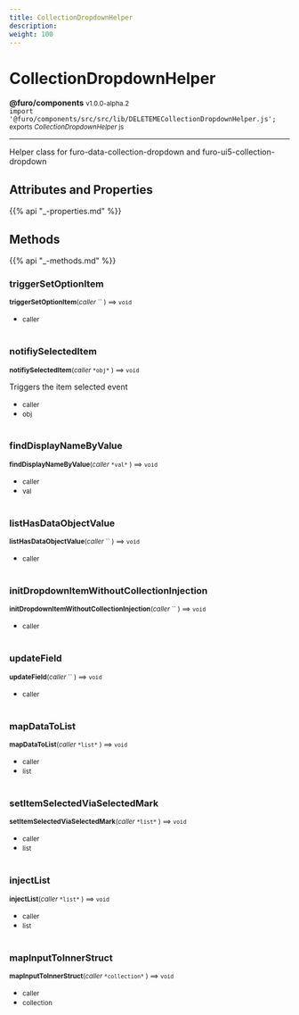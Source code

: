 ```yaml
---
title: CollectionDropdownHelper
description: 
weight: 100
---
```


# CollectionDropdownHelper

**@furo/components** <small>v1.0.0-alpha.2</small>
<br>`import '@furo/components/src/src/lib/DELETEMECollectionDropdownHelper.js';`<small>
<br>exports *CollectionDropdownHelper* js</small>


****

Helper class for furo-data-collection-dropdown and furo-ui5-collection-dropdown

## Attributes and Properties
{{% api "_-properties.md" %}}

















## Methods
{{% api "_-methods.md" %}}


### **triggerSetOptionItem**
<small>**triggerSetOptionItem**(*caller* `` ) ⟹ `void`</small>



- <small>caller </small>
<br><br>


### **notifiySelectedItem**
<small>**notifiySelectedItem**(*caller* `` *obj* `` ) ⟹ `void`</small>

Triggers the item selected event

- <small>caller </small>
- <small>obj </small>
<br><br>

### **findDisplayNameByValue**
<small>**findDisplayNameByValue**(*caller* `` *val* `` ) ⟹ `void`</small>



- <small>caller </small>
- <small>val </small>
<br><br>

### **listHasDataObjectValue**
<small>**listHasDataObjectValue**(*caller* `` ) ⟹ `void`</small>



- <small>caller </small>
<br><br>

### **initDropdownItemWithoutCollectionInjection**
<small>**initDropdownItemWithoutCollectionInjection**(*caller* `` ) ⟹ `void`</small>



- <small>caller </small>
<br><br>

### **updateField**
<small>**updateField**(*caller* `` ) ⟹ `void`</small>



- <small>caller </small>
<br><br>

### **mapDataToList**
<small>**mapDataToList**(*caller* `` *list* `` ) ⟹ `void`</small>



- <small>caller </small>
- <small>list </small>
<br><br>

### **setItemSelectedViaSelectedMark**
<small>**setItemSelectedViaSelectedMark**(*caller* `` *list* `` ) ⟹ `void`</small>



- <small>caller </small>
- <small>list </small>
<br><br>

### **injectList**
<small>**injectList**(*caller* `` *list* `` ) ⟹ `void`</small>



- <small>caller </small>
- <small>list </small>
<br><br>

### **mapInputToInnerStruct**
<small>**mapInputToInnerStruct**(*caller* `` *collection* `` ) ⟹ `void`</small>



- <small>caller </small>
- <small>collection </small>
<br><br>

